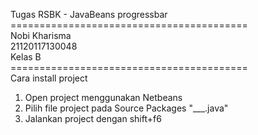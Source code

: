 Tugas RSBK - JavaBeans progressbar <br>
=========================================<br>
Nobi Kharisma <br>
21120117130048 <br>
Kelas B<br>
=========================================<br>
Cara install project <br>
1. Open project menggunakan Netbeans<br>
2. Pilih file project pada Source Packages "___.java"<br>
2. Jalankan project dengan shift+f6<br>
